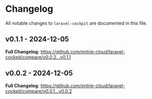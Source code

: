 # Changelog

All notable changes to `laravel-cockpit` are documented in this file.

## v0.1.1 - 2024-12-05

**Full Changelog**: https://github.com/entrie-cloud/laravel-cockpit/compare/v0.0.2...v0.1.1

## v0.0.2 - 2024-12-05

**Full Changelog**: https://github.com/entrie-cloud/laravel-cockpit/compare/v0.0.1...v0.0.2
